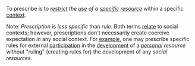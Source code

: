 To prescribe is to *[restrict](https://github.com/gcassel/Modular-Organization-Terminology/blob/master/terms/restriction.md) the [use](https://github.com/gcassel/Modular-Organization-Terminology/blob/master/terms/use.md) of a [specific](https://github.com/gcassel/Modular-Organization-Terminology/blob/master/terms/specific.md) [resource](https://github.com/gcassel/Modular-Organization-Terminology/blob/master/terms/resource.md)* within a specific [context](https://github.com/gcassel/Modular-Organization-Terminology/blob/master/terms/context.md).   

Note: *Prescription* is *less specific* than *rule*.  Both terms [relate](https://github.com/gcassel/Modular-Organization-Terminology/blob/master/terms/relationship.md) to social contexts; however, prescriptions don't necessarily create coercive expectation *in* any social context.  For [example](https://github.com/gcassel/Modular-Organization-Terminology/blob/master/terms/example.md), one may prescribe specific rules for external [participation](https://github.com/gcassel/Modular-Organization-Terminology/blob/master/terms/participation.md) in the [development](https://github.com/gcassel/Modular-Organization-Terminology/blob/master/terms/develop.md) of a *[personal](https://github.com/gcassel/Modular-Organization-Terminology/blob/master/terms/personal.md) resource* without "ruling" (creating rules for) the development of any *social resources*.
